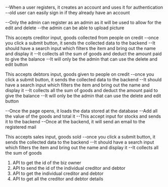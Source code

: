 <!-----------Login/Sign in----------------->
--When a user registers, it creates an account and uses it for authentication
--old user can easily sign in if they already have an account

<!-----------Profile----------------->
--Only the admin can register as an admin as it will be used to allow for the edit and delete
--the admin can be able to upload picture

<!-----------Creditor-------------->
This accepts creditor input, goods collected from people on credit
--once you click a submit button, it sends the collected data to the backend
--It should have a search input which filters the item and bring out the name and display it
--It collects all the sum of goods and deduct the amount paid to give the balance
--It will only be the admin that can use the delete and edit button  

<!---------Debtor---------------->
This accepts debtors input, goods given to people on credit 
--once you click a submit button, it sends the collected data to the backend
--It should have a search input which filters the item and bring out the name and display it
--It collects all the sum of goods and deduct the amount paid to give the balance
--It will only be the admin that can use the delete and edit button

<!-----------Stock------------------>
--Once the page opens, it loads the data stored at the database
--Add all the value of the goods and total it
--This accept input for stocks and sends it to the backend
--Once at the backend, it will send an email to the registered mail

<!------------Sales------------------>
This accepts sales input, goods sold 
--once you click a submit button, it sends the collected data to the backend
--It should have a search input which filters the item and bring out the name and display it
--It collects all the sum of goods 



<!----------APIs that i need--------------------->
1. API to get the id of the biz owner
2. API to send the id of the individual creditor and debtor
3. API to get the individual creditor and debtor
4. API to get all the creditor and debtor details 